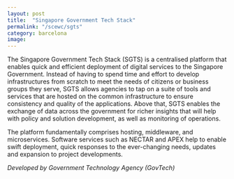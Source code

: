```yaml
---
layout: post
title:  "Singapore Government Tech Stack"
permalink: "/scewc/sgts"
category: barcelona
image: 
---
```


The Singapore Government Tech Stack (SGTS) is a centralised platform that enables quick and efficient deployment of digital services to the Singapore Government. Instead of having to spend time and effort to develop infrastructures from scratch to meet the needs of citizens or business groups they serve, SGTS allows agencies to tap on a suite of tools and services that are hosted on the common infrastructure to ensure consistency and quality of the applications. Above that, SGTS enables the exchange of data across the government for richer insights that will help with policy and solution development, as well as monitoring of operations.

The platform fundamentally comprises hosting, middleware, and microservices. Software services such as NECTAR and APEX help to enable swift deployment, quick responses to the ever-changing needs, updates and expansion to project developments. 

*Developed by Government Technology Agency (GovTech)* 
